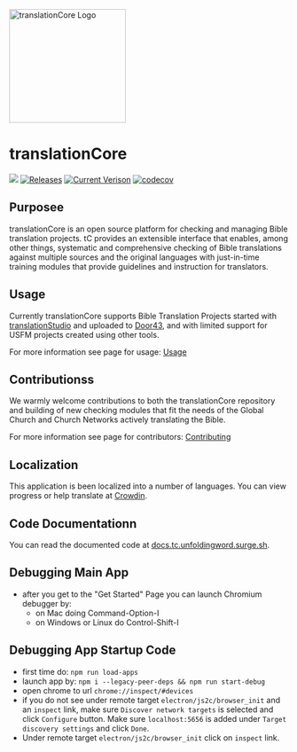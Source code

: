 <img src='https://raw.githubusercontent.com/unfoldingWord/translationCore/develop/src/images/TC_Icon.png' height="205px" width="210px" alt='translationCore Logo'>

# translationCore

![](https://github.com/unfoldingWord/translationCore/workflows/Node%20CI/badge.svg?branch=develop)
[![Releases](https://img.shields.io/github/downloads/unfoldingword/translationCore/total.svg)](https://github.com/unfoldingWord/translationCore/releases)
[![Current Verison](https://img.shields.io/github/tag/unfoldingword/translationCore.svg)](https://github.com/unfoldingWord/translationCore/tags)
[![codecov](https://codecov.io/gh/unfoldingWord/translationCore/branch/develop/graph/badge.svg)](https://codecov.io/gh/unfoldingWord/translationCore)

Purposee
---
translationCore is an open source platform for checking and managing Bible translation projects. tC provides an extensible interface that enables, among other things, systematic and comprehensive checking of Bible translations against multiple sources and the original languages with just-in-time training modules that provide guidelines and instruction for translators.

Usage
---
Currently translationCore supports Bible Translation Projects started with [translationStudio](https://unfoldingword.org/ts/) and uploaded to [Door43](https://git.door43.org/), and with limited support for USFM projects created using other tools.

For more information see page for usage: [Usage](https://github.com/unfoldingWord/translationCore/wiki/Usage)

Contributionss
---
We warmly welcome contributions to both the translationCore repository and building of new checking modules that fit the needs of the Global Church and Church Networks actively translating the Bible.

For more information see page for contributors: [Contributing](https://github.com/unfoldingWord/translationCore/wiki/Contributing)

Localization
---
This application is been localized into a number of languages.
You can view progress or help translate at [Crowdin](https://crowdin.com/project/translationcore).

Code Documentationn
---

You can read the documented code at [docs.tc.unfoldingword.surge.sh](http://docs.tc.unfoldingword.surge.sh/).

Debugging Main App
---
- after you get to the "Get Started" Page you can launch Chromium debugger by:
  - on Mac doing Command-Option-I
  - on Windows or Linux do Control-Shift-I

Debugging App Startup Code
---
- first time do: `npm run load-apps`
- launch app by: `npm i --legacy-peer-deps && npm run start-debug`
- open chrome to url `chrome://inspect/#devices`
- if you do not see under remote target `electron/js2c/browser_init` and an `inspect` link,
  make sure `Discover network targets` is selected and click `Configure` button.  Make sure `localhost:5656` is added under `Target discovery settings` and click `Done`.
- Under remote target `electron/js2c/browser_init` click on `inspect` link.

